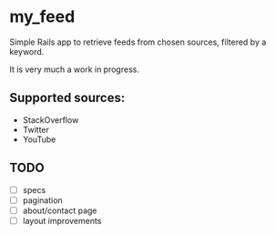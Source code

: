 # my_feed

Simple Rails app to retrieve feeds from chosen sources, filtered by a keyword.

It is very much a work in progress.

## Supported sources:

* StackOverflow
* Twitter
* YouTube

## TODO

- [ ] specs
- [ ] pagination
- [ ] about/contact page
- [ ] layout improvements
